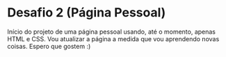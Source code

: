 # Desafio 2 (Página Pessoal)
Início do projeto de uma página pessoal usando, até o momento, apenas HTML e CSS. Vou atualizar a página a medida que vou aprendendo novas coisas. Espero que gostem :)
